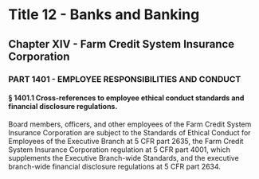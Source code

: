 
# Title 12 - Banks and Banking
## Chapter XIV - Farm Credit System Insurance Corporation
### PART 1401 - EMPLOYEE RESPONSIBILITIES AND CONDUCT
#### § 1401.1 Cross-references to employee ethical conduct standards and financial disclosure regulations.

Board members, officers, and other employees of the Farm Credit System Insurance Corporation are subject to the Standards of Ethical Conduct for Employees of the Executive Branch at 5 CFR part 2635, the Farm Credit System Insurance Corporation regulation at 5 CFR part 4001, which supplements the Executive Branch-wide Standards, and the executive branch-wide financial disclosure regulations at 5 CFR part 2634.

